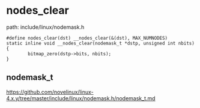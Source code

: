 nodes_clear
========================================

path: include/linux/nodemask.h
```
#define nodes_clear(dst) __nodes_clear(&(dst), MAX_NUMNODES)
static inline void __nodes_clear(nodemask_t *dstp, unsigned int nbits)
{
        bitmap_zero(dstp->bits, nbits);
}
```

nodemask_t
----------------------------------------

https://github.com/novelinux/linux-4.x.y/tree/master/include/linux/nodemask.h/nodemask_t.md
